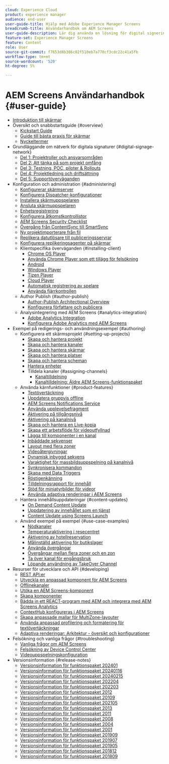 ```yaml
---
cloud: Experience Cloud
product: experience manager
audience: end-user
user-guide-title: Hjälp med Adobe Experience Manager Screens
breadcrumb-title: Användarhandbok om AEM Screens
user-guide-description: Lär dig använda en lösning för digital signering som gör att du kan publicera dynamiska och interaktiva digitala upplevelser och interaktioner.
feature-set: Experience Manager Screens
feature: Content
role: User
source-git-commit: f7653d8b386c02f510eb7a770cf3cdc22c41a5fb
workflow-type: tm+mt
source-wordcount: '520'
ht-degree: 5%

---
```



# AEM Screens Användarhandbok {#user-guide}

+ [Introduktion till skärmar](aem-screens-introduction.md)
+ Översikt och snabbstartsguide {#overview}
   + [Kickstart Guide](kickstart-for-aem-screens.md)
   + [Guide till bästa praxis för skärmar](https://experienceleague.adobe.com/en/docs/experience-manager-screens/using/about-guide)
   + [Nyckeltermer](screens-glossary.md)
+ Grundläggande om nätverk för digitala signaturer {#digital-signage-network}
   + [Del 1: Projektroller och ansvarsområden](project-roles-responsibilities.md)
   + [Del 2: Att tänka på som projekt omfång](project-considerations.md)
   + [Del 3: Testning, POC, piloter &amp; Rollouts](testing-pocs-pilots-rollouts.md)
   + [Del 4: Projektledning och driftsättning](project-management-and-deployment.md)
   + [Del 5: Supportöverväganden](support-considerations.md)
+ Konfiguration och administration {#administering}
   + [Konfigurerar skärmserver](configuring-screens-introduction.md)
   + [Konfigurera Dispatcher-konfigurationer](dispatcher-configurations-aem-screens.md)
   + [Installera skärmuppspelaren](installing-screens-player.md)
   + [Ansluta skärmuppspelaren](working-with-screens-player.md)
   + [Enhetsregistrering](device-registration.md)
   + [Konfigurera åtkomstkontrollistor](setting-up-acls.md)
   + [AEM Screens Security Checklist](security-checklist.md)
   + [Övergång från ContentSync till SmartSync](smartsync.md)
   + [Ny projektimporterare från fil](project-importer.md)
   + [Replikera datutlösare till publiceringsservrar](replicating-data-triggers.md)
   + [Konfigurera replikeringsagenter på skärmar](configure-screens-replication.md)
   + Klientspecifika överväganden {#installing-client}
      + [Chrome OS Player](implementing-chrome-os-player.md)
      + [Använda Chrome Player som ett tillägg för felsökning](using-chrome-player-as-an-extension.md)
      + [Android](implementing-android-player.md)
      + [Windows Player](implementing-windows-player.md)
      + [Tizen Player](tizen-player.md)
      + [Cloud Player](implementing-cloud-player.md)
      + [Automatisk registrering av spelare](auto-registration-players.md)
      + [Använda fjärrkontrollen](implementing-remote-control.md)
   + Author Publish {#author-publish}
      + [Author-Publish Architectional Overview](author-publish-architecture-overview.md)
      + [Konfigurera författare och publicera](author-and-publish.md)
   + Analysintegrering med AEM Screens {#analytics-integration}
      + [Adobe Analytics Integration](adobe-analytics-integration-aem-screens.md)
      + [Konfigurera Adobe Analytics med AEM Screens](configuring-adobe-analytics-aem-screens.md)
+ Exempel på redigerings- och användningsexempel {#authoring}
   + Konfigurera ett skärmsprojekt {#setting-up-projects}
      + [Skapa och hantera projekt](creating-a-screens-project.md)
      + [Skapa och hantera kanaler](managing-channels.md)
      + [Skapa och hantera skärmar](managing-displays.md)
      + [Skapa och hantera platser](managing-locations.md)
      + [Skapa och hantera scheman](managing-schedules.md)
      + [Hantera enheter](managing-devices.md)
      + Tilldela kanaler {#assigning-channels}
         + [Kanaltilldelning](channel-assignment-latest-fp.md)
         + [Kanaltilldelning: Äldre AEM Screens-funktionspaket](channel-assignment.md)
   + Använda kärnfunktioner {#product-features}
      + [Textövertäckning](text-overlay.md)
      + [Uppdatera gruppvis offline](bulk-offline-update.md)
      + [AEM Screens Notifications Service](screens-notifications-service.md)
      + [Använda upplevelsefragment](experience-fragments-in-screens.md)
      + [Aktivering på tillgångsnivå](asset-level-scheduling.md)
      + [Aktivering på kanalnivå](channel-level-activation.md)
      + [Skapa och hantera en Live-kopia](managing-livecopy.md)
      + [Skapa ett arbetsflöde för videoutfyllnad](creating-a-video-padding-workflow.md)
      + [Lägga till komponenter i en kanal](adding-components-to-a-channel.md)
      + [Inbäddade sekvenser](embedded-sequences.md)
      + [Layout med flera zoner](multi-zone-layout-aem-screens.md)
      + [Videoåtergivningar](generating-renditions.md)
      + [Dynamisk inbyggd sekvens](dynamic-embedded-sequences.md)
      + [Varaktighet för massbildsuppspelning på kanalnivå](channel-level-image-playback.md)
      + [Synkronisera kommandon](using-command-sync.md)
      + [Skapa med Data Triggers](authoring-data-triggers.md)
      + [Röstigenkänning](voice-recognition.md)
      + [Tilldelningsrapport för innehåll](content-assignment-report.md)
      + [Stöd för miniatyrbilder för videor](thumbnail-support.md)
      + [Använda adaptiva renderingar i AEM Screens](using-adaptive-renditions.md)
   + Hantera innehållsuppdateringar {#content-updates}
      + [On Demand Content Update](on-demand-content.md)
      + [Uppdatering av innehållet som en tjänst](content-update-as-a-service.md)
      + [Content Update using Screens Launch](launches.md)
   + Använd exempel på exempel {#use-case-examples}
      + [Nödkanaler](emergency-channel.md)
      + [Temperaturaktivering i resecentret](local-temperature-activation.md)
      + [Aktivering av hotellreservation](hospitality-reservation-activation.md)
      + [Målinställd aktivering för butikslager](retail-inventory-activation.md)
      + [Använda övergångar](applying-transitions.md)
      + [Övergångar mellan flera zoner och en zon](multizone-to-singlezone.md)
      + [Ta över kanal för engångsbruk](single-use-takeover-channel.md)
      + [Löpande användning av TakeOver Channel](perpetual-takeover-channel.md)
+ Resurser för utvecklare och API {#developing}
   + [REST API:er](rest-api.md)
   + [Utveckla en anpassad komponent för AEM Screens](developing-custom-component-tutorial-develop.md)
   + [Offlinekanaler](offline-channels.md)
   + [Utöka en AEM Screens-komponent](extending-component-tutorial-develop.md)
   + [Skapa komponenter](creating-components.md)
   + [Bädda in ett REACT-program med AEM och integrera med AEM Screens Analytics](embedding-react-app.md)
   + [ContextHub konfigureras i AEM Screens](configuring-context-hub.md)
   + [Skapa anpassade mallar för MultiZone-layouter](creating-custom-templates-multizone-layouts.md)
   + [Använda anpassad profilering och formatering för textövertäckningar](custom-branding-text-overlays.md)
   + [Adaptiva renderingar: Arkitektur - översikt och konfigurationer](/help/user-guide/adaptive-renditions.md)
+ Felsökning och vanliga frågor {#troubleshooting}
   + [Vanliga frågor om AEM Screens](aem-screens-faqs.md)
   + [Felsökning av Device Control Center](monitoring-screens.md)
   + [Videouppspelningskonfiguration](troubleshoot-videos.md)
+ Versionsinformation {#release-notes}
   + [Versionsinformation för funktionspaket 202401](release-notes-fp-202401.md)
   + [Versionsinformation för funktionspaket 20240116](release-notes-fp-20240116.md)
   + [Versionsinformation för funktionspaket 20240215](release-notes-fp-20240215.md)
   + [Versionsinformation för funktionspaket 202204](release-notes-fp-202204.md)
   + [Versionsinformation för funktionspaket 202203](release-notes-fp-202203.md)
   + [Versionsinformation för funktionspaket 2012](release-notes-fp-202112.md)
   + [Versionsinformation för funktionspaket 20109](release-notes-fp-202109.md)
   + [Versionsinformation för funktionspaket 202105](release-notes-fp-202105.md)
   + [Versionsinformation för funktionspaket 2013](release-notes-fp-202103.md)
   + [Versionsinformation för funktionspaket 2011](release-notes-fp-202011.md)
   + [Versionsinformation för funktionspaket 2008](release-notes-fp-202008.md)
   + [Versionsinformation för funktionspaket 2004](release-notes-fp-202004.md)
   + [Versionsinformation för funktionspaket 2001](release-notes-fp-202001.md)
   + [Versionsinformation för funktionspaket 201909](release-notes-fp-201909.md)
   + [Versionsinformation för funktionspaket 201907](release-notes-fp-201907.md)
   + [Versionsinformation för funktionspaket 201905](screens-release-notes-fp-201905.md)
   + [Versionsinformation för funktionspaket 201812](release-notes-fp-201812.md)
   + [Versionsinformation för funktionspaket 201809](screens-release-notes.md)
